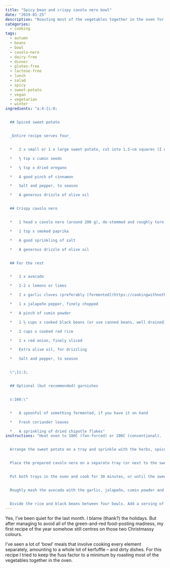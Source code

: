```yaml
---
title: "Spicy bean and crispy cavolo nero bowl"
date: "2019-01-25"
description: "Roasting most of the vegetables together in the oven for this meal in a bowl keeps the fuss factor to a minimum."
categories: 
  - cooking
tags: 
  - autumn
  - beans
  - bowl
  - cavolo-nero
  - dairy-free
  - dinner
  - gluten-free
  - lactose-free
  - lunch
  - salad
  - spicy
  - sweet-potato
  - vegan
  - vegetarian
  - winter
ingredients: "a:4:{i:0;


  ## Spiced sweet potato


  _Entire recipe serves four_ 


  *   2 x small or 1 x large sweet potato, cut into 1.5-cm squares (I used a purple variety since that’s what was in season; fitting in with the dish’s colour palette was a bonus)

  *   ½ tsp x cumin seeds

  *   ¼ tsp x dried oregano

  *   A good pinch of cinnamon

  *   Salt and pepper, to season

  *   A generous drizzle of olive oil


  ## Crispy cavolo nero


  *   1 head x cavolo nero (around 200 g), de-stemmed and roughly torn

  *   1 tsp x smoked paprika

  *   A good sprinkling of salt

  *   A generous drizzle of olive oil


  ## For the rest


  *   1 x avocado

  *   1-2 x lemons or limes

  *   2 x garlic cloves (preferably [fermented](https://cookingwithnothing.com/fermented-garlic/)), crushed

  *   1 x jalapeño pepper, finely chopped

  *   A pinch of cumin powder

  *   1 ½ cups x cooked black beans (or use canned beans, well drained)

  *   2 cups x cooked red rice

  *   1 x red onion, finely sliced

  *   Extra olive oil, for drizzling

  *   Salt and pepper, to season


  \";}i:3;


  ## Optional (but recommended) garnishes


  s:166:\"


  *   A spoonful of something fermented, if you have it on hand

  *   Fresh coriander leaves

  *   A sprinkling of dried chipotle flakes"
instructions: "Heat oven to 180C (fan-forced) or 200C (conventional).


  Arrange the sweet potato on a tray and sprinkle with the herbs, spices, salt and pepper. Drizzle with olive oil and toss to combine.


  Place the prepared cavolo nero on a separate tray (or next to the sweet potato, if there’s space). Sprinkle with the paprika and salt, then drizzle with olive oil. Scrunch the leaves in your hands to coat.


  Put both trays in the oven and cook for 30 minutes, or until the sweet potato is cooked through and the cavolo nero is nice and crispy.


  Roughly mash the avocado with the garlic, jalapeño, cumin powder and the juice of half a lemon. Season with salt and pepper.


  Divide the rice and black beans between four bowls. Add a serving of the cooked sweet potato and cavolo nero to each, then top with a spoonful of smashed avocado. Sprinkle some sliced red onion over the top, as well as any garnishes of choice. Finish with an extra drizzle of olive oil, a good squeeze of lemon or lime juice and a touch of salt and pepper."
---
```


Yes, I’ve been quiet for the last month. I blame (thank?) the holidays. But after managing to avoid all of the green-and-red food-posting madness, my first recipe of the year somehow still centres on those two Christmassy colours.

I’ve seen a lot of ‘bowl’ meals that involve cooking every element separately, amounting to a whole lot of kerfuffle – and dirty dishes. For this recipe I tried to keep the fuss factor to a minimum by roasting most of the vegetables together in the oven.
